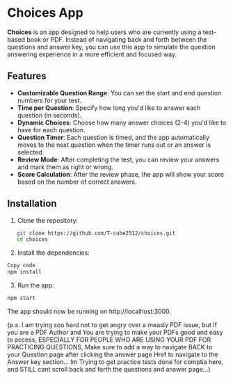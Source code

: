 # Choices App

**Choices** is an app designed to help users who are currently using a test-based book or PDF. Instead of navigating back and forth between the questions and answer key, you can use this app to simulate the question answering experience in a more efficient and focused way.

## Features

- **Customizable Question Range**: You can set the start and end question numbers for your test.
- **Time per Question**: Specify how long you'd like to answer each question (in seconds).
- **Dynamic Choices**: Choose how many answer choices (2-4) you'd like to have for each question.
- **Question Timer**: Each question is timed, and the app automatically moves to the next question when the timer runs out or an answer is selected.
- **Review Mode**: After completing the test, you can review your answers and mark them as right or wrong.
- **Score Calculation**: After the review phase, the app will show your score based on the number of correct answers.

## Installation

1. Clone the repository:

```bash
   git clone https://github.com/T-cube2512/choices.git
   cd choices
```
2. Install the dependencies:

```bash
Copy code
npm install
```

3. Run the app:

```bash
npm start
```

The app should now be running on http://localhost:3000.




(p.s. I am trying soo hard not to get angry over a measly PDF issue, but If you are a PDF Author and You are trying to make your PDFs good and easy to access, ESPECIALLY FOR PEOPLE WHO ARE USING YOUR PDF FOR PRACTICING QUESTIONS, Make sure to add a way to navigate BACK to your Question page after clicking the answer page Href to navigate to the Answer key section... Im Trying to get practice tests done for comptia here, and STILL cant scroll back and forth the questions and answer page...)
